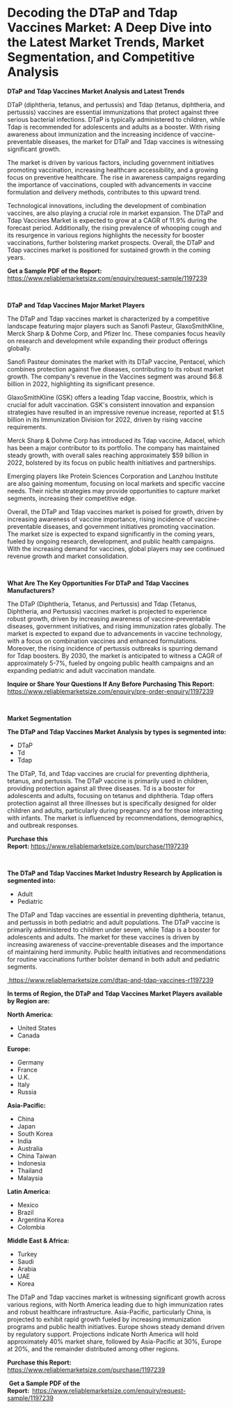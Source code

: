 <p><h1>Decoding the DTaP and Tdap Vaccines Market: A Deep Dive into the Latest Market Trends, Market Segmentation, and Competitive Analysis</h1></p><p><strong>DTaP and Tdap Vaccines Market Analysis and Latest Trends</strong></p>
<p><p>DTaP (diphtheria, tetanus, and pertussis) and Tdap (tetanus, diphtheria, and pertussis) vaccines are essential immunizations that protect against three serious bacterial infections. DTaP is typically administered to children, while Tdap is recommended for adolescents and adults as a booster. With rising awareness about immunization and the increasing incidence of vaccine-preventable diseases, the market for DTaP and Tdap vaccines is witnessing significant growth.</p><p>The market is driven by various factors, including government initiatives promoting vaccination, increasing healthcare accessibility, and a growing focus on preventive healthcare. The rise in awareness campaigns regarding the importance of vaccinations, coupled with advancements in vaccine formulation and delivery methods, contributes to this upward trend.</p><p>Technological innovations, including the development of combination vaccines, are also playing a crucial role in market expansion. The DTaP and Tdap Vaccines Market is expected to grow at a CAGR of 11.9% during the forecast period. Additionally, the rising prevalence of whooping cough and its resurgence in various regions highlights the necessity for booster vaccinations, further bolstering market prospects. Overall, the DTaP and Tdap vaccines market is positioned for sustained growth in the coming years.</p></p>
<p><strong>Get a Sample PDF of the Report:&nbsp;</strong> <a href="https://www.reliablemarketsize.com/enquiry/request-sample/1197239?utm_campaign=3569&utm_medium=2&utm_source=Github&utm_content=ia&utm_term=19042025&utm_id=dtap-and-tdap-vaccines">https://www.reliablemarketsize.com/enquiry/request-sample/1197239</a></p>
<p>&nbsp;</p>
<p><strong>DTaP and Tdap Vaccines Major Market Players</strong></p>
<p><p>The DTaP and Tdap vaccines market is characterized by a competitive landscape featuring major players such as Sanofi Pasteur, GlaxoSmithKline, Merck Sharp & Dohme Corp, and Pfizer Inc. These companies focus heavily on research and development while expanding their product offerings globally.</p><p>Sanofi Pasteur dominates the market with its DTaP vaccine, Pentacel, which combines protection against five diseases, contributing to its robust market growth. The company's revenue in the Vaccines segment was around $6.8 billion in 2022, highlighting its significant presence.</p><p>GlaxoSmithKline (GSK) offers a leading Tdap vaccine, Boostrix, which is crucial for adult vaccination. GSK's consistent innovation and expansion strategies have resulted in an impressive revenue increase, reported at $1.5 billion in its Immunization Division for 2022, driven by rising vaccine requirements.</p><p>Merck Sharp & Dohme Corp has introduced its Tdap vaccine, Adacel, which has been a major contributor to its portfolio. The company has maintained steady growth, with overall sales reaching approximately $59 billion in 2022, bolstered by its focus on public health initiatives and partnerships.</p><p>Emerging players like Protein Sciences Corporation and Lanzhou Institute are also gaining momentum, focusing on local markets and specific vaccine needs. Their niche strategies may provide opportunities to capture market segments, increasing their competitive edge.</p><p>Overall, the DTaP and Tdap vaccines market is poised for growth, driven by increasing awareness of vaccine importance, rising incidence of vaccine-preventable diseases, and government initiatives promoting vaccination. The market size is expected to expand significantly in the coming years, fueled by ongoing research, development, and public health campaigns. With the increasing demand for vaccines, global players may see continued revenue growth and market consolidation.</p></p>
<p>&nbsp;</p>
<p><strong>What Are The Key Opportunities For DTaP and Tdap Vaccines Manufacturers?</strong></p>
<p><p>The DTaP (Diphtheria, Tetanus, and Pertussis) and Tdap (Tetanus, Diphtheria, and Pertussis) vaccines market is projected to experience robust growth, driven by increasing awareness of vaccine-preventable diseases, government initiatives, and rising immunization rates globally. The market is expected to expand due to advancements in vaccine technology, with a focus on combination vaccines and enhanced formulations. Moreover, the rising incidence of pertussis outbreaks is spurring demand for Tdap boosters. By 2030, the market is anticipated to witness a CAGR of approximately 5-7%, fueled by ongoing public health campaigns and an expanding pediatric and adult vaccination mandate.</p></p>
<p><strong>Inquire or Share Your Questions If Any Before Purchasing This Report:</strong> <a href="https://www.reliablemarketsize.com/enquiry/pre-order-enquiry/1197239?utm_campaign=3569&utm_medium=2&utm_source=Github&utm_content=ia&utm_term=19042025&utm_id=dtap-and-tdap-vaccines">https://www.reliablemarketsize.com/enquiry/pre-order-enquiry/1197239</a></p>
<p>&nbsp;</p>
<p><strong>Market Segmentation</strong></p>
<p><strong>The DTaP and Tdap Vaccines Market Analysis by types is segmented into:</strong></p>
<p><ul><li>DTaP</li><li>Td</li><li>Tdap</li></ul></p>
<p><p>The DTaP, Td, and Tdap vaccines are crucial for preventing diphtheria, tetanus, and pertussis. The DTaP vaccine is primarily used in children, providing protection against all three diseases. Td is a booster for adolescents and adults, focusing on tetanus and diphtheria. Tdap offers protection against all three illnesses but is specifically designed for older children and adults, particularly during pregnancy and for those interacting with infants. The market is influenced by recommendations, demographics, and outbreak responses.</p></p>
<p><strong>Purchase this Report:&nbsp;</strong><a href="https://www.reliablemarketsize.com/purchase/1197239?utm_campaign=3569&utm_medium=2&utm_source=Github&utm_content=ia&utm_term=19042025&utm_id=dtap-and-tdap-vaccines">https://www.reliablemarketsize.com/purchase/1197239</a></p>
<p>&nbsp;</p>
<p><strong>The DTaP and Tdap Vaccines Market Industry Research by Application is segmented into:</strong></p>
<p><ul><li>Adult</li><li>Pediatric</li></ul></p>
<p><p>The DTaP and Tdap vaccines are essential in preventing diphtheria, tetanus, and pertussis in both pediatric and adult populations. The DTaP vaccine is primarily administered to children under seven, while Tdap is a booster for adolescents and adults. The market for these vaccines is driven by increasing awareness of vaccine-preventable diseases and the importance of maintaining herd immunity. Public health initiatives and recommendations for routine vaccinations further bolster demand in both adult and pediatric segments.</p></p>
<p><a href="https://www.reliablemarketsize.com/dtap-and-tdap-vaccines-r1197239?utm_campaign=3569&utm_medium=2&utm_source=Github&utm_content=ia&utm_term=19042025&utm_id=dtap-and-tdap-vaccines">&nbsp;https://www.reliablemarketsize.com/dtap-and-tdap-vaccines-r1197239</a></p>
<p><strong>In terms of Region, the DTaP and Tdap Vaccines Market Players available by Region are:</strong></p>
<p>
    <p> <strong> North America: </strong>
        <ul>
            <li>United States</li>
            <li>Canada</li>
        </ul>
        </p> 
    <p> <strong> Europe: </strong>
        <ul>
            <li>Germany</li>
            <li>France</li>
            <li>U.K.</li>
            <li>Italy</li>
            <li>Russia</li>
        </ul>
        </p> 
    <p> <strong> Asia-Pacific: </strong>
        <ul>
            <li>China</li>
            <li>Japan</li>
            <li>South Korea</li>
            <li>India</li>
            <li>Australia</li>
            <li>China Taiwan</li>
            <li>Indonesia</li>
            <li>Thailand</li>
            <li>Malaysia</li>
        </ul>
        </p> 
    <p> <strong> Latin America: </strong>
        <ul>
            <li>Mexico</li>
            <li>Brazil</li>
            <li>Argentina Korea</li>
            <li>Colombia</li>
        </ul>
        </p> 
    <p> <strong> Middle East & Africa: </strong>
        <ul>
            <li>Turkey</li>
            <li>Saudi</li>
            <li>Arabia</li>
            <li>UAE</li>
            <li>Korea</li>
        </ul>
    </p>
    </p>
<p><p>The DTaP and Tdap vaccines market is witnessing significant growth across various regions, with North America leading due to high immunization rates and robust healthcare infrastructure. Asia-Pacific, particularly China, is projected to exhibit rapid growth fueled by increasing immunization programs and public health initiatives. Europe shows steady demand driven by regulatory support. Projections indicate North America will hold approximately 40% market share, followed by Asia-Pacific at 30%, Europe at 20%, and the remainder distributed among other regions.</p></p>
<p><strong>Purchase this Report: </strong><a href="https://www.reliablemarketsize.com/purchase/1197239?utm_campaign=3569&utm_medium=2&utm_source=Github&utm_content=ia&utm_term=19042025&utm_id=dtap-and-tdap-vaccines">https://www.reliablemarketsize.com/purchase/1197239</a></p>
<p>&nbsp;<strong>Get a Sample PDF of the Report:&nbsp;&nbsp;</strong><a href="https://www.reliablemarketsize.com/enquiry/request-sample/1197239?utm_campaign=3569&utm_medium=2&utm_source=Github&utm_content=ia&utm_term=19042025&utm_id=dtap-and-tdap-vaccines">https://www.reliablemarketsize.com/enquiry/request-sample/1197239</a></p>
<p><strong></strong></p>
<p><p></p><p></p><p></p></p>